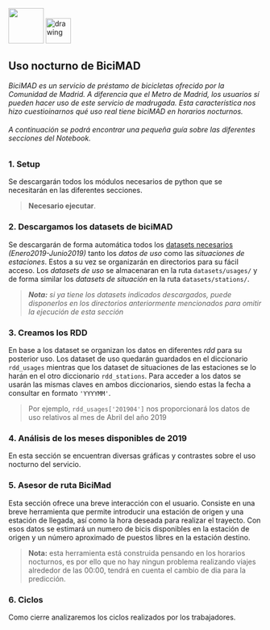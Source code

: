 <img src="https://www.ucm.es/data/cont/docs/3-2016-07-21-EscudoUCMTransparenteBig.png" height="70"/>              <img src="https://upload.wikimedia.org/wikipedia/commons/c/cf/Logo_Bicimad_-_EMT.png" alt="drawing" height="50"/>

## Uso nocturno de BiciMAD

*BiciMAD es un servicio de préstamo de bicicletas ofrecido por la Comunidad de Madrid. A diferencia que el Metro de Madrid, los usuarios sí pueden hacer uso de este servicio de madrugada. Esta característica nos hizo cuestioinarnos qué uso real tiene biciMAD en horarios nocturnos.*

###### A continuación se podrá encontrar una pequeña guía sobre las diferentes secciones del Notebook.

### 1. Setup
Se descargarán todos los módulos necesarios de python que se necesitarán en las diferentes secciones.
> **Necesario ejecutar**.

### 2. Descargamos los datasets de biciMAD
Se descargarán de forma automática todos los [datasets necesarios](https://opendata.emtmadrid.es/Datos-estaticos/Datos-generales-(1)) *(Enero2019-Junio2019)*  tanto los *datos de uso* como las *situaciones de estaciones*. Estos a su vez se organizarán en directorios para su fácil acceso. Los *datasets de uso* se almacenaran en la ruta `datasets/usages/` y de forma similar los *datasets de situación* en la ruta `datasets/stations/`. 
> ***Nota:** si ya tiene los datasets indicados descargados, puede disponerlos en los directorios anteriormente mencionados para omitir la ejecución de esta sección*

### 3. Creamos los RDD
En base a los dataset se organizan los datos en diferentes *rdd* para su posterior uso. Los dataset de uso quedarán guardados en el diccionario `rdd_usages` mientras que los dataset de situaciones de las estaciones se lo harán en el otro diccionario `rdd_stations`. Para acceder a los datos se usarán las mismas claves en ambos diccionarios, siendo estas la fecha a consultar en formato `'YYYYMM'`. 

> Por ejemplo, `rdd_usages['201904']` nos proporcionará los datos de uso relativos al mes de Abril del año 2019

### 4. Análisis de los meses disponibles de 2019 
En esta sección se encuentran diversas gráficas y contrastes sobre el uso nocturno del servicio.

### 5. Asesor de ruta BiciMad
Esta sección ofrece una breve interacción con el usuario. Consiste en una breve herramienta que permite introducir una estación de origen y una estación de llegada, así como la hora deseada para realizar el trayecto. Con esos datos se estimará un numero de bicis disponibles en la estación de origen y un número aproximado de puestos libres en la estación destino. 
> **Nota:** esta herramienta está construida pensando en los horarios nocturnos, es por ello que no hay ningun problema realizando viajes alrededor de las 00:00, tendrá en cuenta el cambio de dia para la predicción.

### 6. Ciclos
Como cierre analizaremos los ciclos realizados por los trabajadores.
